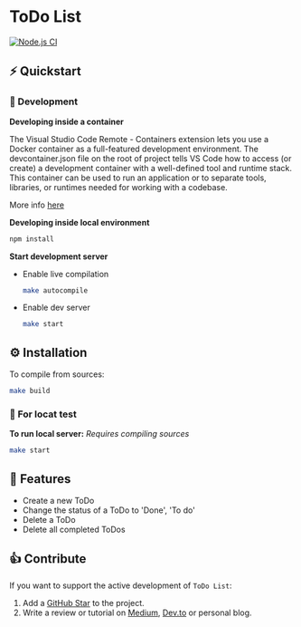 # ToDo List
[![Node.js CI](https://github.com/Leezio/todolist/actions/workflows/node.js.yml/badge.svg?branch=master)](https://github.com/Leezio/todolist/actions/workflows/node.js.yml)

## ⚡️ Quickstart

### 🤖 Development

**Developing inside a container**

The Visual Studio Code Remote - Containers extension lets you use a Docker container as a full-featured development environment. The devcontainer.json file on the root of project tells VS Code how to access (or create) a development container with a well-defined tool and runtime stack. This container can be used to run an application or to separate tools, libraries, or runtimes needed for working with a codebase.

More info [here](https://code.visualstudio.com/docs/remote/containers)

**Developing inside local environment**
```bash
npm install
```

**Start development server**

- Enable live compilation
    ```bash
    make autocompile
    ```
- Enable dev server
    ```bash
    make start
    ```

## ⚙️ Installation

To compile from sources:
```bash
make build
```
### 👀 For locat test

**To run local server:** *Requires compiling sources*
```bash
make start
```

## 🎯 Features
- Create a new ToDo
- Change the status of a ToDo to 'Done', 'To do'
- Delete a ToDo
- Delete all completed ToDos

## 👍 Contribute

If you want to support the active development of `ToDo List`:

1. Add a [GitHub Star](https://github.com/Leezio/todolist) to the project.
3. Write a review or tutorial on [Medium](https://medium.com/), [Dev.to](https://dev.to/) or personal blog.
